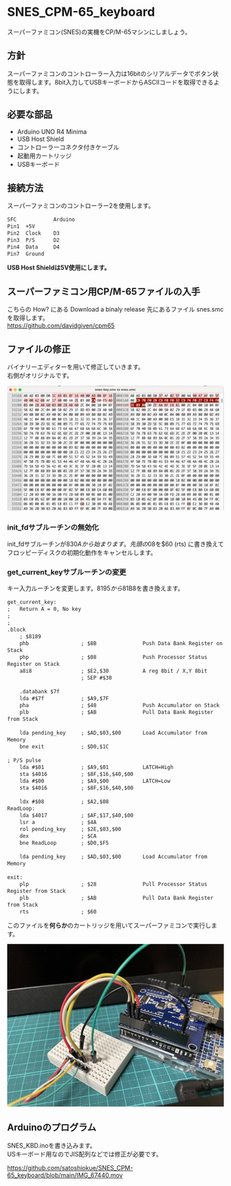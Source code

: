 # SNES_CPM-65_keyboard

スーパーファミコン(SNES)の実機をCP/M-65マシンにしましょう。  

## 方針
スーパーファミコンのコントローラー入力は16bitのシリアルデータでボタン状態を取得します。8bit入力してUSBキーボードからASCIIコードを取得できるようにします。

## 必要な部品
- Arduino UNO R4 Minima
- USB Host Shield
- コントローラーコネクタ付きケーブル
- 起動用カートリッジ
- USBキーボード

## 接続方法
スーパーファミコンのコントローラー2を使用します。
```
SFC            Arduino
Pin1  +5V
Pin2  Clock    D3
Pin3  P/S      D2
Pin4  Data     D4
Pin7  Ground
```

**USB Host Shieldは5V使用にします。**

## スーパーファミコン用CP/M-65ファイルの入手
こちらの How? にある Download a binaly release 先にあるファイル snes.smc を取得します。  
https://github.com/davidgiven/cpm65

## ファイルの修正
バイナリーエディターを用いて修正していきます。  
右側がオリジナルです。

!["Arduino and USB Host Shield"](https://github.com/satoshiokue/SNES_CPM-65_keyboard/blob/main/hex-diff.jpg)
### init_fdサブルーチンの無効化
init_fdサブルーチンが$830Aから始まります。先頭の$08を$60 (rts) に書き換えてフロッピーディスクの初期化動作をキャンセルします。

### get_current_keyサブルーチンの変更
キー入力ルーチンを変更します。$8195から$81B8を書き換えます。  

```
get_current_key:
;   Return A = 0, No key
;
;
.block
    ; $8189
    phb                 ; $8B               Push Data Bank Register on Stack
    php                 ; $08               Push Processor Status Register on Stack
    a8i8                ; $E2,$30           A reg 8bit / X,Y 8bit
                        ; SEP #$30

    .databank $7f
    lda #$7f            ; $A9,$7F
    pha                 ; $48               Push Accumulator on Stack
    plb                 ; $AB               Pull Data Bank Register from Stack

    lda pending_key     ; $AD,$03,$00       Load Accumulator from Memory
    bne exit            ; $D0,$1C

; P/S pulse
    lda #$01            ; $A9,$01           LATCH=High
    sta $4016           ; $8F,$16,$40,$00
    lda #$00            ; $A9,$00           LATCH=Low
    sta $4016           ; $8F,$16,$40,$00

    ldx #$08            ; $A2,$08
ReadLoop:
    lda $4017           ; $AF,$17,$40,$00
    lsr a               ; $4A
    rol pending_key     ; $2E,$03,$00
    dex                 ; $CA
    bne ReadLoop        ; $D0,$F5

    lda pending_key     ; $AD,$03,$00       Load Accumulator from Memory

exit:
    plp                 ; $28               Pull Processor Status Register from Stack
    plb                 ; $AB               Pull Data Bank Register from Stack
    rts                 ; $60
```

このファイルを**何らか**のカートリッジを用いてスーパーファミコンで実行します。

!["Arduino and USB Host Shield"](https://github.com/satoshiokue/SNES_CPM-65_keyboard/blob/main/IMG_6772.jpeg)

## Arduinoのプログラム
SNES_KBD.inoを書き込みます。  
USキーボード用なのでJIS配列などでは修正が必要です。

https://github.com/satoshiokue/SNES_CPM-65_keyboard/blob/main/IMG_67440.mov
